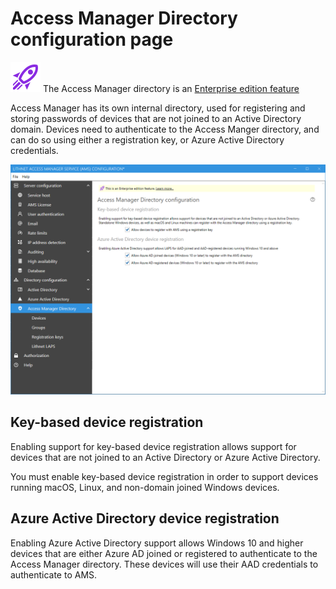 # Access Manager Directory configuration page
![](../../images/badge-enterprise-edition-rocket.svg) The Access Manager directory is an [Enterprise edition feature](/about-ams/Access-Manager-Editions)

Access Manager has its own internal directory, used for registering and storing passwords of devices that are not joined to an Active Directory domain. Devices need to authenticate to the Access Manger directory, and can do so using either a registration key, or Azure Active Directory credentials.

![](../../images/ui-page-access-manager-directory.png)

## Key-based device registration
Enabling support for key-based device registration allows support for devices that are not joined to an Active Directory or Azure Active Directory. 

You must enable key-based device registration in order to support devices running macOS, Linux, and non-domain joined Windows devices.

## Azure Active Directory device registration
Enabling Azure Active Directory support allows Windows 10 and higher devices that are either Azure AD joined or registered to authenticate to the Access Manager directory. These devices will use their AAD credentials to authenticate to AMS.